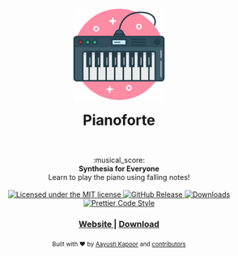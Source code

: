 <h1 align="center">
    <br>
    <a href="https://github.com/procliveteem/pianoforte">
      <img src="./assets/icons/256x256.png" alt="Pianoforte" width="180" style="margin-bottom: 1rem">
    </a>
    <br> Pianoforte
    <br>
    <br>
  </h1>
  
  <div align="center">
    :musical_score:
  </div>
  <div align="center">
    <strong>Synthesia for Everyone</strong>
  </div>
  <div align="center">
    Learn to play the piano using falling notes!
  </div>
  
  <br>
  
  <div align="center">
    <!-- License -->
    <a href="https://github.com/procliveteem/pianoforte/releases">
      <img src="https://img.shields.io/github/license/procliveteem/pianoforte.svg?style=for-the-badge"alt="Licensed under the MIT license" />
    </a>
    <!-- Release Version -->
    <a href="https://github.com/procliveteem/pianoforte/releases">
      <img src="https://img.shields.io/github/release-pre/procliveteem/pianoforte.svg?style=for-the-badge" alt="GitHub Release" />
    </a>
    <!-- Total Downloads -->
    <a href="https://codecov.io/github/choojs/choo">
      <img src="https://img.shields.io/github/downloads/procliveteem/pianoforte/total.svg?style=for-the-badge" alt="Downloads" />
    </a>
    <!-- Code Style -->
    <a href="https://github.com/prettier/prettier">
      <img src="https://img.shields.io/badge/code_style-prettier-ff69b4.svg?style=flat-square" alt="Prettier Code Style" />
    </a>
  </div>
  
  <div align="center">
    <h3>
      <a href="https://procliveteem.github.io/pianoforte">
        Website
      </a>
      <span> | </span>
      <a href="https://github.com/procliveteem/pianoforte/releases">
        Download
      </a>
    </h3>
  </div>
  
  <div align="center">
    <sub>Built with ❤︎ by
      <a href="https://github.com/xeoneux">Aayush Kapoor</a> and
      <a href="https://github.com/procliveteem/pianoforte/graphs/contributors">
        contributors
      </a>
  </div>
  
